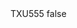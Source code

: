<?xml version="1.0" encoding="UTF-8"?>
<CustomMetadata xmlns="http://soap.sforce.com/2006/04/metadata">
    <label>TXU555</label>
    <protected>false</protected>
</CustomMetadata>
